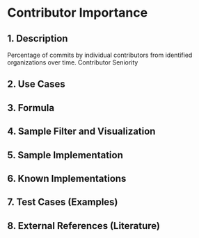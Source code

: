 # Contributor Importance

## 1. Description
Percentage of commits by individual contributors from identified organizations over time.
Contributor Seniority 	

## 2. Use Cases

## 3. Formula

## 4. Sample Filter and Visualization

## 5. Sample Implementation

## 6. Known Implementations

## 7. Test Cases (Examples)

## 8. External References (Literature)
